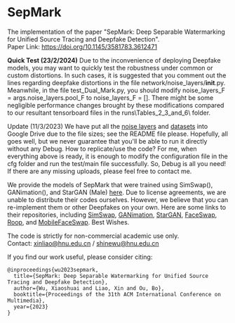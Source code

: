 # SepMark
The implementation of the paper "SepMark: Deep Separable Watermarking for Unified Source Tracing and Deepfake Detection".  
Paper Link: https://doi.org/10.1145/3581783.3612471

**Quick Test (23/2/2024)**
Due to the inconvenience of deploying Deepfake models, you may want to quickly test the robustness under common or custom distortions. In such cases, it is suggested that you comment out the lines regarding deepfake distortions in the file network/noise_layers/__init__.py. Meanwhile, in the file test_Dual_Mark.py, you should modify noise_layers_F = args.noise_layers.pool_F to noise_layers_F = []. There might be some negligible performance changes brought by these modifications compared to our resultant tensorboard files in the runs\Tables_2_3_and_6\ folder.

Update (11/3/2023)
We have put all the [noise layers](https://drive.google.com/drive/folders/17B02FgS8hYtW3V1GVZkiy0wrq--FeYVf?usp=sharing) and [datasets](https://drive.google.com/drive/folders/1LqvsnoiyyYyrYSmnTRz-y6LP5UheYCXH?usp=sharing) into Google Drive due to the file sizes; see the README file please. Hopefully, all goes well, but we never guarantee that you'll be able to run it directly without any Debug. How to replicate/use the code? For me, when everything above is ready, it is enough to modify the configuration file in the cfg folder and run the test/main file successfully. So, Debug is all you need! If there are any missing uploads, please feel free to contact me.

We provide the models of SepMark that were trained using SimSwap(), GANimation(), and StarGAN (Male) [here](https://drive.google.com/drive/folders/1h93NcAJXE21CsDluMyDdBdKGY5aV1pLC?usp=sharing). Due to license agreements, we are unable to distribute their codes ourselves. However, we believe that you can re-implement them or other Deepfakes on your own. Here are some links to their repositories, including [SimSwap](https://github.com/neuralchen/SimSwap), [GANimation](https://github.com/vipermu/ganimation), [StarGAN](https://github.com/yunjey/stargan), [FaceSwap](https://github.com/guipleite/CV2-Face-Swap), [Roop](https://github.com/s0md3v/roop), and [MobileFaceSwap](https://github.com/Seanseattle/MobileFaceSwap). Best Wishes.  

The code is strictly for non-commercial academic use only.  
Contact: xinliao@hnu.edu.cn / shinewu@hnu.edu.cn

If you find our work useful, please consider citing:  

```
@inproceedings{wu2023sepmark,  
  title={SepMark: Deep Separable Watermarking for Unified Source Tracing and Deepfake Detection},  
  author={Wu, Xiaoshuai and Liao, Xin and Ou, Bo},  
  booktitle={Proceedings of the 31th ACM International Conference on Multimedia},  
  year={2023}  
}
```
